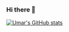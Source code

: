 ### Hi there 👋

<!--
**Umdog786/Umdog786** is a ✨ _special_ ✨ repository because its `README.md` (this file) appears on your GitHub profile.

Here are some ideas to get you started:

- 🔭 I’m currently working on ...
- 🌱 I’m currently learning ... **C++**
- 👯 I’m looking to collaborate on ...
- 🤔 I’m looking for help with ... 
- 💬 Ask me about ...
- 📫 How to reach me: ...
- 😄 Pronouns: ...
- ⚡ Fun fact: ...
-->

[![Umar's GitHub stats](https://github-readme-stats.vercel.app/api?username=Umdog786)](https://github.com/Umdog786/github-readme-stats)
